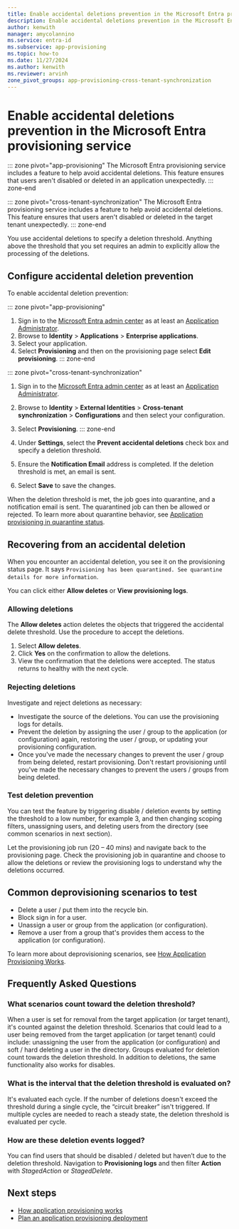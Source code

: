```yaml
---
title: Enable accidental deletions prevention in the Microsoft Entra provisioning service
description: Enable accidental deletions prevention in the Microsoft Entra provisioning service for applications and cross-tenant synchronization.
author: kenwith
manager: amycolannino
ms.service: entra-id
ms.subservice: app-provisioning
ms.topic: how-to
ms.date: 11/27/2024
ms.author: kenwith
ms.reviewer: arvinh
zone_pivot_groups: app-provisioning-cross-tenant-synchronization
---
```


# Enable accidental deletions prevention in the Microsoft Entra provisioning service

::: zone pivot="app-provisioning"
The Microsoft Entra provisioning service includes a feature to help avoid accidental deletions. This feature ensures that users aren't disabled or deleted in an application unexpectedly.
::: zone-end

::: zone pivot="cross-tenant-synchronization"
The Microsoft Entra provisioning service includes a feature to help avoid accidental deletions. This feature ensures that users aren't disabled or deleted in the target tenant unexpectedly.
::: zone-end

You use accidental deletions to specify a deletion threshold. Anything above the threshold that you set requires an admin to explicitly allow the processing of the deletions.

## Configure accidental deletion prevention

To enable accidental deletion prevention:

::: zone pivot="app-provisioning"
1. Sign in to the [Microsoft Entra admin center](https://entra.microsoft.com) as at least an [Application Administrator](~/identity/role-based-access-control/permissions-reference.md#application-administrator).
1. Browse to **Identity** > **Applications** > **Enterprise applications**.
1. Select your application.
1. Select **Provisioning** and then on the provisioning page select **Edit provisioning**.
::: zone-end

::: zone pivot="cross-tenant-synchronization"
1. Sign in to the [Microsoft Entra admin center](https://entra.microsoft.com) as at least an [Application Administrator](~/identity/role-based-access-control/permissions-reference.md#application-administrator).
1. Browse to **Identity** > **External Identities** > **Cross-tenant synchronization** > **Configurations** and then select your configuration.
1. Select **Provisioning**.
::: zone-end

1. Under **Settings**, select the **Prevent accidental deletions** check box and specify a deletion threshold.
1. Ensure the **Notification Email** address is completed.
    If the deletion threshold is met, an email is sent.
1. Select **Save** to save the changes.

When the deletion threshold is met, the job goes into quarantine, and a notification email is sent. The quarantined job can then be allowed or rejected. To learn more about quarantine behavior, see [Application provisioning in quarantine status](application-provisioning-quarantine-status.md).

## Recovering from an accidental deletion
When you encounter an accidental deletion, you see it on the provisioning status page.  It says `Provisioning has been quarantined. See quarantine details for more information`.

You can click either **Allow deletes** or **View provisioning logs**.

### Allowing deletions

The **Allow deletes** action deletes the objects that triggered the accidental delete threshold.  Use the procedure to accept the deletions.  

1. Select **Allow deletes**.
2. Click **Yes** on the confirmation to allow the deletions.
3. View the confirmation that the deletions were accepted. The status returns to healthy with the next cycle.

### Rejecting deletions

Investigate and reject deletions as necessary:
- Investigate the source of the deletions. You can use the provisioning logs for details.
- Prevent the deletion by assigning the user / group to the application (or configuration) again, restoring the user / group, or updating your provisioning configuration.
- Once you've made the necessary changes to prevent the user / group from being deleted, restart provisioning. Don't restart provisioning until you've made the necessary changes to prevent the users / groups from being deleted. 


### Test deletion prevention
You can test the feature by triggering disable / deletion events by setting the threshold to a low number, for example 3, and then changing scoping filters, unassigning users, and deleting users from the directory (see common scenarios in next section). 

Let the provisioning job run (20 – 40 mins) and navigate back to the provisioning page. Check the provisioning job in quarantine and choose to allow the deletions or review the provisioning logs to understand why the deletions occurred.

## Common deprovisioning scenarios to test
- Delete a user / put them into the recycle bin.
- Block sign in for a user.
- Unassign a user or group from the application (or configuration).
- Remove a user from a group that's provides them access to the application (or configuration).

To learn more about deprovisioning scenarios, see [How Application Provisioning Works](how-provisioning-works.md#deprovisioning).

## Frequently Asked Questions

### What scenarios count toward the deletion threshold?
When a user is set for removal from the target application (or target tenant), it's counted against the deletion threshold. Scenarios that could lead to a user being removed from the target application (or target tenant) could include: unassigning the user from the application (or configuration) and soft / hard deleting a user in the directory. Groups evaluated for deletion count towards the deletion threshold. In addition to deletions, the same functionality also works for disables.

### What is the interval that the deletion threshold is evaluated on?
It's evaluated each cycle. If the number of deletions doesn't exceed the threshold during a single cycle, the “circuit breaker” isn't triggered. If multiple cycles are needed to reach a steady state, the deletion threshold is evaluated per cycle.

### How are these deletion events logged?
You can find users that should be disabled / deleted but haven’t due to the deletion threshold. 
Navigation to **Provisioning logs** and then filter **Action** with *StagedAction* or *StagedDelete*.


## Next steps 

- [How application provisioning works](how-provisioning-works.md)
- [Plan an application provisioning deployment](plan-auto-user-provisioning.md)
